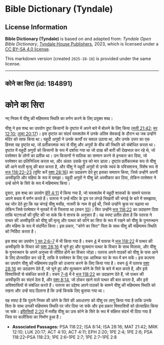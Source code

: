 # Bible Dictionary (Tyndale)

## License Information

**Bible Dictionary (Tyndale)** is based on and adapted from: _Tyndale Open Bible Dictionary_, [Tyndale House Publishers](https://tyndaleopenresources.com/), 2023, which is licensed under a [CC BY-SA 4.0 license](https://creativecommons.org/licenses/by-sa/4.0/legalcode.en).

This markdown version (created `2025-10-16`) is provided under the same license.



--------------------------------

## कोने का सिरा (id: 184891)

कोने का सिरा
============

नए नियम में यीशु की महिमामय स्थिति का वर्णन करने के लिए प्रयुक्त शब्द।

यीशु ने इस शब्द का उपयोग दुष्ट किसानों के दृष्टांत में अपने बारे में बोलने के लिए किया ([मत्ती 21:42](https://ref.ly/Matt21:42); [मर 12:10](https://ref.ly/Mark12:10); [लूका 20:17](https://ref.ly/Luke20:17))। इस दृष्टांत का संदर्भ यरूशलेम में उनके अंतिम सेवकाई के दौरान था जब उन्होंने मंदिर को साफ किया था। यहूदी अगुवों ने उनके कार्यों पर सवाल उठाया था, और उनके उत्तर का एक हिस्सा यह दृष्टांत था, जो प्रतीकात्मक रूप से यीशु और अगुवों के बीच की स्थिति को संबोधित करता था। दृष्टांत में यहूदी अगुवों को किसानों के रूप में दर्शाया गया था जो दाख की बारी की देखभाल कर रहे थे, जो परमेश्वर के लोगों का प्रतीक था। उन किसानों ने मालिक का सम्मान करने से इनकार कर दिया, जो परमेश्वर का प्रतिनिधित्व करता था, और अंततः उसके पुत्र को मार डाला। दृष्टांत प्रतीकात्मक रूप से यीशु की आने वाली मृत्यु की बात करता है, और यीशु ने यहूदी अगुवों से उनके स्वयं के पवित्रशास्त्र, विशेष रूप से [भज 118:22–23](https://ref.ly/Ps118:22-Ps118:23) (पुष्टि करें [यशा 28:16](https://ref.ly/Isa28:16)) का उदाहरण देते हुए इसका समापन किया, जिसे उन्होंने अपनी अस्वीकृति और महिमा के रूप में समझा। यहूदी अगुवों ने यीशु को अस्वीकार कर दिया, लेकिन परमेश्वर ने उन्हें कोने के सिरे के रूप में 
महिमामय किया।

दूसरा, इस शब्द का उपयोग [प्रेरि 4:11](https://ref.ly/Acts4:11) में किया गया है, जो यरूशलेम में यहूदी शासकों के सामने पतरस अपने बचाव में वर्णन करते है। पतरस ने उन्हें मंदिर के द्वार पर लंगड़े भिखारी की चंगाई के बारे में समझाया, यह जोर देते हुए कि यह चंगाई यीशु मसीह, नासरी के नाम से हुई थी, जिसे उन्होंने क्रूस पर चढ़ाया था लेकिन जिसे परमेश्वर ने मृतकों में से जिलाया था (वचन [10](https://ref.ly/Acts4:10))। फिर उन्होंने [भज 118:22](https://ref.ly/Ps118:22) का उदाहरण दिया ताकि घटनाओं की पुष्टि की जा सके कि वे शास्त्र के अनुसार हैं। यह स्पष्ट प्रतीत होता है कि पतरस ने पत्थर की अस्वीकृति को यीशु की मृत्यु और पत्थर को कोने का सिरा के रूप में रखने को यीशु के पुनरुत्थान और महिमा के रूप में संदर्भित किया। इस प्रकार, "कोने का सिरा" पिता के साथ यीशु की महिमामय स्थिति को निर्दिष्ट करता है।

इस शब्द का उपयोग [1 पत 2:6–7](https://ref.ly/1Pet2:6-1Pet2:7) में भी किया गया है। वचन [4](https://ref.ly/1Pet2:4) में पतरस ने [भज 118:22](https://ref.ly/Ps118:22) में पत्थर की अस्वीकृति के विचार को [यशा 28:16](https://ref.ly/Isa28:16) में चुने हुए और मूल्यवान पत्थर के विचार के साथ मिलाया, और यीशु के पुनरुत्थान के अपने अनुभव से जीवित होने का विचार जोड़ा। पतरस अपने पाठकों को यीशु के पास आने के लिए प्रोत्साहित कर रहे हैं, ताकि वे परमेश्वर के लिए एक आत्मिक घर के रूप में बन सकें। इस कल्पना का उपयोग यीशु की महिमामय प्रकृति को उजागर करने के लिए किया गया है। वचन [6](https://ref.ly/1Pet2:6) में पतरस [यशा 28:16](https://ref.ly/Isa28:16) का उदाहरण देते हैं, जो चुने हुए और मूल्यवान कोने के सिरे के बारे में बात करते है, और इसे विश्वासियों से संबंधित करते हैं। वचन [7–8](https://ref.ly/1Pet2:7-1Pet2:8) में वे [भज 118:22](https://ref.ly/Ps118:22) का उदाहरण देते हैं, जो पत्थर की अस्वीकृति का संदर्भ देता है, और [यशा 8:14](https://ref.ly/Isa8:14), जो ठोकर खाने वाले पत्थर की बात करता है, और इसे अविश्वासियों से संबंधित करते हैं। पतरस का उद्देश्य अपने पाठकों के सामने यीशु की महिमामय स्थिति को रखना और उन्हें याद दिलाना है कि उन्हें किसके लिए बुलाया गया था।

यह स्पष्ट है कि पुराने नियम की कोने के सिरे की अवधारणा को यीशु पर लागू किया गया है ताकि उनके पिता के साथ उनकी महिमामय स्थिति पर जोर दिया जा सके और इस प्रकार विश्वासियों को प्रोत्साहित किया जा सके। [इफिसियों](https://ref.ly/Eph2:20) [2:20](https://ref.ly/Eph2:20) में मसीह यीशु का उस कोने के सिरे के रूप में संक्षिप्त संदर्भ भी दिया गया है जिस पर कलीसिया का निर्माण हुआ है।

* **Associated Passages:** PSA 118:22; ISA 8:14; ISA 28:16; MAT 21:42; MRK 12:10; LUK 20:17; ACT 4:10; ACT 4:11; EPH 2:20; 1PE 2:4; 1PE 2:6; PSA 118:22–PSA 118:23; 1PE 2:6–1PE 2:7; 1PE 2:7–1PE 2:8

